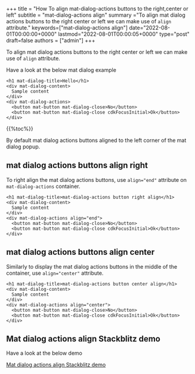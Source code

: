 +++
title = "How To align mat-dialog-actions buttons to the right,center or left"
subtitle = "mat-dialog-actions align"
summary ="To align mat dialog actions buttons to the right center or left we can make use of `align` attribute."
keywords=["mat-dialog-actions align"]
date="2022-08-01T00:00:00+0000"
lastmod="2022-08-01T00:00:05+0000"
type="post"
draft=false
authors = ["admin"]
+++

To align mat dialog actions buttons to the right center or left we can make use of `align` attribute. 


Have a look at the below mat dialog example

```
<h1 mat-dialog-title>Hello</h1>
<div mat-dialog-content>
  Sample content
</div>
<div mat-dialog-actions>
  <button mat-button mat-dialog-close>No</button>
  <button mat-button mat-dialog-close cdkFocusInitial>Ok</button>
</div>

```

{{%toc%}}

By default mat dialog actions buttons aligned to the left corner of the mat dialog popup. 


## mat dialog actions buttons align right

To right align the mat dialog actions buttons, use `align="end"` attribute on `mat-dialog-actions` container.

```
<h1 mat-dialog-title>mat-dialog-actions button right align</h1>
<div mat-dialog-content>
  Sample content
</div>
<div mat-dialog-actions align="end">
  <button mat-button mat-dialog-close>No</button>
  <button mat-button mat-dialog-close cdkFocusInitial>Ok</button>
</div>
```

## mat dialog actions buttons align center

Similarly to display the mat dialog actions buttons in the middle of the container, use `align="center"` attribute. 

```
<h1 mat-dialog-title>mat-dialog-actions button center align</h1>
<div mat-dialog-content>
  Sample content
</div>
<div mat-dialog-actions align="center">
  <button mat-button mat-dialog-close>No</button>
  <button mat-button mat-dialog-close cdkFocusInitial>Ok</button>
</div>
```

## Mat dialog actions align Stackblitz demo

Have a look at the below demo

[Mat dialog actions align Stackblitz demo](https://stackblitz.com/edit/mat-dialog-actions-align)

